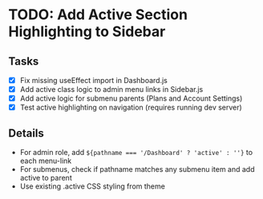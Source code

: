 # TODO: Add Active Section Highlighting to Sidebar

## Tasks
- [x] Fix missing useEffect import in Dashboard.js
- [x] Add active class logic to admin menu links in Sidebar.js
- [x] Add active logic for submenu parents (Plans and Account Settings)
- [x] Test active highlighting on navigation (requires running dev server)

## Details
- For admin role, add `${pathname === '/Dashboard' ? 'active' : ''}` to each menu-link
- For submenus, check if pathname matches any submenu item and add active to parent
- Use existing .active CSS styling from theme
